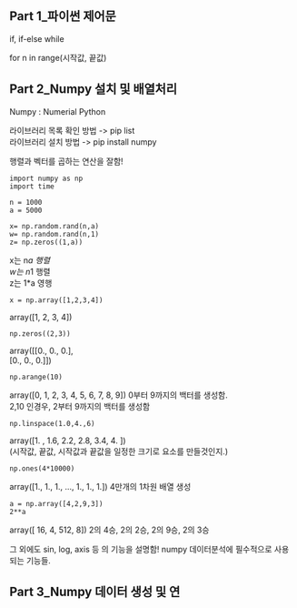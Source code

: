 ## Part 1_파이썬 제어문
if, if-else
while

for n in range(시작값, 끝값)


## Part 2_Numpy 설치 및 배열처리
Numpy : Numerial Python 

라이브러리 목록 확인 방법 -> pip list  
라이브러리 설치 방법 -> pip install numpy  

행렬과 벡터를 곱하는 연산을 잘함!  

```
import numpy as np
import time

n = 1000
a = 5000

x= np.random.rand(n,a)
w= np.random.rand(n,1)
z= np.zeros((1,a))
```

x는 n*a 행렬  
w는 n*1 행렬  
z는 1*a 영행  

```
x = np.array([1,2,3,4])
```
array([1, 2, 3, 4])  
```
np.zeros((2,3))
````
array([[0., 0., 0.],  
       [0., 0., 0.]])  


```
np.arange(10)
```
array([0, 1, 2, 3, 4, 5, 6, 7, 8, 9])
0부터 9까지의 백터를 생성함.  
2,10 인경우, 2부터 9까지의 백터를 생성함    


```
np.linspace(1.0,4.,6)
```
array([1. , 1.6, 2.2, 2.8, 3.4, 4. ])  
(시작값, 끝값, 시작값과 끝값을 일정한 크기로 요소를 만들것인지.)  

```
np.ones(4*10000)
```
array([1., 1., 1., ..., 1., 1., 1.])
4만개의 1차원 배열 생성

```
a = np.array([4,2,9,3])
2**a
```
array([ 16,   4, 512,   8])
2의 4승, 2의 2승, 2의 9승, 2의 3승

그 외에도 sin, log, axis 등 의 기능을 설명함!
numpy 데이터분석에 필수적으로 사용되는  기능들.






## Part 3_Numpy 데이터 생성 및 연